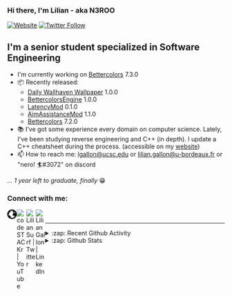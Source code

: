 ### Hi there, I'm Lilian - aka N3ROO

[![Website](https://img.shields.io/website?label=nero.dev&style=for-the-badge&url=https%3A%2F%2Fnero.dev)](https://nero.dev)
[![Twitter Follow](https://img.shields.io/twitter/follow/LilianSurf?color=1DA1F2&logo=twitter&style=for-the-badge)](https://twitter.com/intent/follow?original_referer=https%3A%2F%2Fgithub.com%2N3ROO&)

## I'm a senior student specialized in Software Engineering

- I'm currently working on [Bettercolors](https://github.com/N3ROO/Bettercolors) 7.3.0
- 📦 Recently released:
  - [Daily Wallhaven Wallpaper](https://github.com/N3ROO/Daily-Wallhaven-Wallpaper) 1.0.0
  - [BettercolorsEngine](https://github.com/N3ROO/BettercolorsEngine) 1.0.0
  - [LatencyMod](https://github.com/N3ROO/LatencyMod) 0.1.0
  - [AimAssistanceMod](https://github.com/N3ROO/AimAssistanceMod) 1.1.0
  - [Bettercolors](https://github.com/N3ROO/Bettercolors) 7.2.0
- 📚 I’ve got some experience every domain on computer science. Lately, I've been studying reverse engineering and C++ (in depth). I update a C++ cheatsheet during the process. (accessible on my [website](https://nero.dev/cpp))
- 📫 How to reach me: lgallon@ucsc.edu or lilian.gallon@u-bordeaux.fr or "nero! 🏄#3072" on discord

*... 1 year left to graduate, finally* 😁

### Connect with me:

[<img align="left" alt="nero.dev" width="22px" src="https://raw.githubusercontent.com/iconic/open-iconic/master/svg/globe.svg" />](https://nero.dev)
[<img align="left" alt="codeSTACKr | YouTube" width="22px" src="https://cdn.jsdelivr.net/npm/simple-icons@v3/icons/youtube.svg" />](https://www.youtube.com/channel/UCEmXg3VBFGn7dN52OMA-inQ)
[<img align="left" alt="LilianSurf | Twitter" width="22px" src="https://cdn.jsdelivr.net/npm/simple-icons@v3/icons/twitter.svg" />]([twitter](https://twitter.com/shorebre4k))
[<img align="left" alt="Lilian Gallon | LinkedIn" width="22px" src="https://cdn.jsdelivr.net/npm/simple-icons@v3/icons/linkedin.svg" />](https://www.linkedin.com/in/lilian-gallon/)

<br />


---

<details>
  <summary>:zap: Recent Github Activity</summary>
    <!--START_SECTION:activity-->
    <!--END_SECTION:activity-->
</details>

<details>
  <summary>:zap: Github Stats</summary>
<br>

![bio](https://github-readme-stats.vercel.app/api?username=N3ROO&show_icons=true&hide_title=true)

![lang](https://github-readme-stats.vercel.app/api/top-langs/?username=N3ROO&layout=compact&hide=jupyter%20notebook)

</details>
